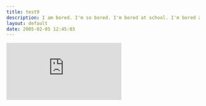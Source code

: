 ```yaml
---
title: test9
description: I am bored. I'm so bored. I'm bored at school. I'm bored at work. I'm bored to tears. I'm bored to death. Do you find yourself saying any of the above? If so you've reached the right website. Clicking the red button will instantly take you to one of hundreds of interactive websites specially selected to alleviate boredom. So go ahead and give it a try. Press the Bored Button and be bored no more.
layout: default
date: 2005-02-05 12:45:03
---
```

<iframe id="bored" src="https://www.boredbutton.com/" style="border: 0px;"></iframe>